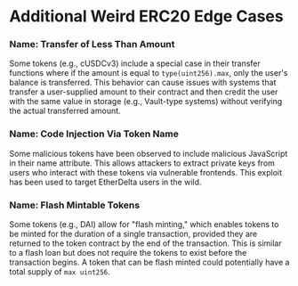 # Additional Weird ERC20 Edge Cases

### Name: Transfer of Less Than Amount

Some tokens (e.g., cUSDCv3) include a special case in their transfer functions where if the amount is equal to `type(uint256).max`, only the user's balance is transferred. This behavior can cause issues with systems that transfer a user-supplied amount to their contract and then credit the user with the same value in storage (e.g., Vault-type systems) without verifying the actual transferred amount.

### Name: Code Injection Via Token Name

Some malicious tokens have been observed to include malicious JavaScript in their name attribute. This allows attackers to extract private keys from users who interact with these tokens via vulnerable frontends. This exploit has been used to target EtherDelta users in the wild.

### Name: Flash Mintable Tokens

Some tokens (e.g., DAI) allow for "flash minting," which enables tokens to be minted for the duration of a single transaction, provided they are returned to the token contract by the end of the transaction. This is similar to a flash loan but does not require the tokens to exist before the transaction begins. A token that can be flash minted could potentially have a total supply of `max uint256`. 

